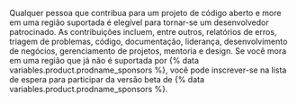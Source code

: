Qualquer pessoa que contribua para um projeto de código aberto e more em uma região suportada é elegível para tornar-se um desenvolvedor patrocinado. As contribuições incluem, entre outros, relatórios de erros, triagem de problemas, código, documentação, liderança, desenvolvimento de negócios, gerenciamento de projetos, mentoria e design. Se você mora em uma região que já não é suportada por {% data variables.product.prodname_sponsors %}, você pode inscrever-se na lista de espera para participar da versão beta de {% data variables.product.prodname_sponsors %}.
